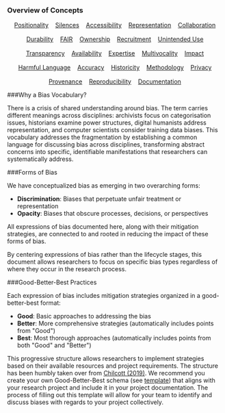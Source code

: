 ### Overview of Concepts

<div style="display:flex; gap: 1rem; justify-content:center; flex-wrap: wrap;">
      <a href="/bias/types/positionality" class="md-button md-button--primary">Positionality</a>
      <a href="/bias/types/silences" class="md-button">Silences</a>
      <a href="/bias/types/accessibility" class="md-button">Accessibility</a>
      <a href="/bias/types/representation" class="md-button">Representation</a>
      <a href="/bias/types/collaboration" class="md-button">Collaboration</a>
      <a href="/bias/types/durability" class="md-button">Durability</a>
      <a href="/bias/types/FAIR" class="md-button">FAIR</a>
      <a href="/bias/types/ownership" class="md-button">Ownership</a>
      <a href="/bias/types/recruitment" class="md-button">Recruitment</a>
      <a href="/bias/types/unintended-use" class="md-button">Unintended Use</a>
      <a href="/bias/types/transparency" class="md-button">Transparency</a>
      <a href="/bias/types/availability" class="md-button">Availability</a>
      <a href="/bias/types/expertise" class="md-button">Expertise</a>
      <a href="/bias/types/multivocality" class="md-button">Multivocality</a>
      <a href="/bias/types/impact" class="md-button">Impact</a>
      <a href="/bias/types/harmful-language" class="md-button">Harmful Language</a>
      <a href="/bias/types/accuracy" class="md-button">Accuracy</a>
      <a href="/bias/types/historicity" class="md-button">Historicity</a>
      <a href="/bias/types/methodology" class="md-button">Methodology</a>
      <a href="/bias/types/privacy" class="md-button">Privacy</a>
      <a href="/bias/types/provenance" class="md-button">Provenance</a>
      <a href="/bias/types/reproducibility" class="md-button">Reproducibility</a>
      <a href="/bias/types/documentation" class="md-button">Documentation</a>

</div>


###Why a Bias Vocabulary?

There is a crisis of shared understanding around bias. The term carries different meanings across disciplines: archivists focus on categorisation issues, historians examine power structures, digital humanists address representation, and computer scientists consider training data biases. This vocabulary addresses the fragmentation by establishing a common language for discussing bias across disciplines, transforming abstract concerns into specific, identifiable manifestations that researchers can systematically address.

###Forms of Bias

We have conceptualized bias as emerging in two overarching forms:

- **Discrimination**: Biases that perpetuate unfair treatment or representation
- **Opacity**: Biases that obscure processes, decisions, or perspectives

All expressions of bias documented here, along with their mitigation strategies, are connected to and rooted in reducing the impact of these forms of bias.

By centering expressions of bias rather than the lifecycle stages, this document allows researchers to focus on specific bias types regardless of where they occur in the research process. 

###Good-Better-Best Practices 

Each expression of bias includes mitigation strategies organized in a good-better-best format:

- **Good**: Basic approaches to addressing the bias
- **Better**: More comprehensive strategies (automatically includes points from "Good")
- **Best**: Most thorough approaches (automatically includes points from both "Good" and "Better")

This progressive structure allows researchers to implement strategies based on their available resources and project requirements. The structure has been humbly taken over from [Chilcott (2019)](https://doi.org/10.1007/s10502-019-09314-y).
We recommend you create your own Good-Better-Best schema (see [template](https://docs.google.com/document/d/1L__Y7xpxGwYeRd54vcXkoVM912shOnxsF7YJZTofbnM/edit?usp=sharing)) that aligns with your research project and include it in your project documentation. The process of filling out this template will allow for your team to identify and discuss biases with regards to your project collectively. 
